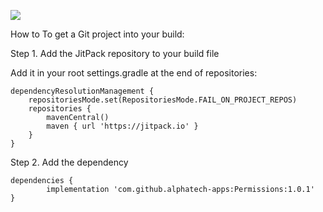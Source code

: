 [![](https://jitpack.io/v/alphatech-apps/Permissions.svg)](https://jitpack.io/#alphatech-apps/Permissions)

How to
To get a Git project into your build:

Step 1. Add the JitPack repository to your build file

Add it in your root settings.gradle at the end of repositories:

	dependencyResolutionManagement {
		repositoriesMode.set(RepositoriesMode.FAIL_ON_PROJECT_REPOS)
		repositories {
			mavenCentral()
			maven { url 'https://jitpack.io' }
		}
	}
 
Step 2. Add the dependency

	dependencies {
	        implementation 'com.github.alphatech-apps:Permissions:1.0.1'
	}

